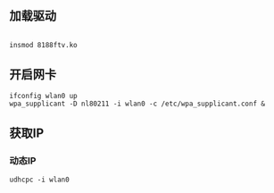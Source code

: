 ## 加载驱动
```

insmod 8188ftv.ko
```

## 开启网卡
```
ifconfig wlan0 up
wpa_supplicant -D nl80211 -i wlan0 -c /etc/wpa_supplicant.conf &
```

## 获取IP
### 动态IP
```
udhcpc -i wlan0

